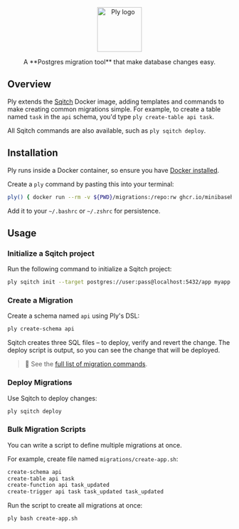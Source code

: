 <p align="center">
  <img alt="Ply logo" height="100" src="https://github.com/minibasehq/ply/blob/main/.images/logo.png?raw=true" />
</p>

<p align="center">
  A **Postgres migration tool** that make database changes easy.
</p>

## Overview

Ply extends the [Sqitch](https://sqitch.org/) Docker image, adding templates
and commands to make creating common migrations simple. For example, to create
a table named `task` in the `api` schema, you'd type `ply create-table api task`.

All Sqitch commands are also available, such as `ply sqitch deploy`.

## Installation

Ply runs inside a Docker container, so ensure you have [Docker
installed](https://docs.docker.com/get-docker/).

Create a `ply` command by pasting this into your terminal:

```sh
ply() { docker run --rm -v ${PWD}/migrations:/repo:rw ghcr.io/minibasehq/ply" bash -c "$*" }
```

Add it to your `~/.bashrc` or `~/.zshrc` for persistence.

## Usage

### Initialize a Sqitch project

Run the following command to initialize a Sqitch project:

```sh
ply sqitch init --target postgres://user:pass@localhost:5432/app myapp
```

### Create a Migration

Create a schema named `api` using Ply's DSL:

```sh
ply create-schema api
```

Sqitch creates three SQL files – to deploy, verify and revert the change. The
deploy script is output, so you can see the change that will be deployed.

> 📖 See the [full list of migration commands](wiki).

### Deploy Migrations

Use Sqitch to deploy changes:

```sh
ply sqitch deploy
```

### Bulk Migration Scripts

You can write a script to define multiple migrations at once.

For example, create file named `migrations/create-app.sh`:

```sh
create-schema api
create-table api task
create-function api task_updated
create-trigger api task task_updated task_updated
```

Run the script to create all migrations at once:

```sh
ply bash create-app.sh
```

